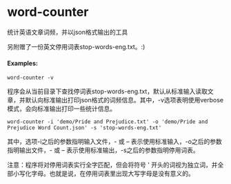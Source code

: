 # word-counter

统计英语文章词频，并以json格式输出的工具

另附赠了一份英文停用词表stop-words-eng.txt。:)

#### Examples:

```shell
word-counter -v
```

程序会从当前目录下查找停词表stop-words-eng.txt，默认从标准输入读取文章，并默认向标准输出打印json格式的词频信息。其中，-v选项表明使用verbose模式，会向标准输出打印一些统计信息。

```shell
word-counter -i 'demo/Pride and Prejudice.txt' -o 'demo/Pride and Prejudice Word Count.json' -s 'stop-words-eng.txt'
```

其中，选项-i之后的参数指明输入文件，- 或 – 表示使用标准输入，-o之后的参数指明输出文件，- 或 – 表示使用标准输出，-s之后的参数指明停用词表。

注意：程序将对停用词表实行全字匹配，但会将符号 ' 开头的词视为独立词，并全部小写化字母。也就是说，在停用词表里出现大写字母是没有意义的。
